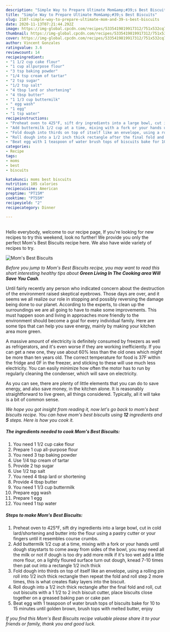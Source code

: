 ```yaml
---
description: "Simple Way to Prepare Ultimate Mom&amp;#39;s Best Biscuits"
title: "Simple Way to Prepare Ultimate Mom&amp;#39;s Best Biscuits"
slug: 2107-simple-way-to-prepare-ultimate-mom-and-39-s-best-biscuits
date: 2020-11-13T07:21:44.292Z
image: https://img-global.cpcdn.com/recipes/5335419819917312/751x532cq70/moms-best-biscuits-recipe-main-photo.jpg
thumbnail: https://img-global.cpcdn.com/recipes/5335419819917312/751x532cq70/moms-best-biscuits-recipe-main-photo.jpg
cover: https://img-global.cpcdn.com/recipes/5335419819917312/751x532cq70/moms-best-biscuits-recipe-main-photo.jpg
author: Vincent Gonzales
ratingvalue: 3.6
reviewcount: 14
recipeingredient:
- "1 1/2 cup cake flour"
- "1 cup allpurpose flour"
- "3 tsp baking powder"
- "1/4 tsp cream of tartar"
- "2 tsp sugar"
- "1/2 tsp salt"
- "4 tbsp lard or shortening"
- "4 tbsp butter"
- "1 1/3 cup buttermilk"
- " egg wash"
- "1 egg"
- "1 tsp water"
recipeinstructions:
- "Preheat oven to 425°F, sift dry ingredients into a large bowl, cut in cold lard/shortening and butter into the flour using a pastry cutter or your fingers until it resembles course crumbs."
- "Add buttermilk 1/2 cup at a time, mixing with a fork or your hands until dough staystarts to come away from sides of the bowl, you may need all the milk or not if dough is too dry add more milk if it&#39;s too wet add a little more flour, on a lightly floured surface turn out dough, knead 7-10 times then pat out into a rectangle 1/2 inch thick"
- "Fold dough into thirds on top of itself like an envelope, using a rolling pin roll into 1/2 inch thick rectangle then repeat the fold and roll step 2 more times, this is what creates flaky layers into the biscuit."
- "Roll dough into a 1/2 inch thick rectangle after the final fold and roll, cut out biscuits with a 1 1/2 to 2 inch biscuit cutter, place biscuits close together on a greased baking pan or cake pan"
- "Beat egg with 1 teaspoon of water brush tops of biscuits bake for 10 to 15 minutes until golden brown, brush tops with melted butter, enjoy"
categories:
- Recipe
tags:
- moms
- best
- biscuits

katakunci: moms best biscuits 
nutrition: 105 calories
recipecuisine: American
preptime: "PT15M"
cooktime: "PT55M"
recipeyield: "2"
recipecategory: Dinner

---
```

<br>
Hello everybody, welcome to our recipe page, If you're looking for new recipes to try this weekend, look no further! We provide you only the perfect Mom&#39;s Best Biscuits recipe here. We also have wide variety of recipes to try.
<br>


![Mom&#39;s Best Biscuits](https://img-global.cpcdn.com/recipes/5335419819917312/751x532cq70/moms-best-biscuits-recipe-main-photo.jpg)

<i>Before you jump to Mom&#39;s Best Biscuits recipe, you may want to read this short interesting healthy tips about 
<strong>Green Living In The Cooking area Will Save You Cash</strong>.</i>
</br>

Until fairly recently any person who indicated concern about the destruction of the environment raised skeptical eyebrows. Those days are over, and it seems we all realize our role in stopping and possibly reversing the damage being done to our planet. According to the experts, to clean up the surroundings we are all going to have to make some improvements. This must happen soon and living in approaches more friendly to the environment should become a goal for every individual family. Here are some tips that can help you save energy, mainly by making your kitchen area more green.

A massive amount of electricity is definitely consumed by freezers as well as refrigerators, and it's even worse if they are working inefficiently. If you can get a new one, they use about 60% less than the old ones which might be more than ten years old. The correct temperature for food is 37F within the fridge and 0F in the freezer, and sticking to these will use much less electricity. You can easily minimize how often the motor has to run by regularly cleaning the condenser, which will save on electricity.

As you can see, there are plenty of little elements that you can do to save energy, and also save money, in the kitchen alone. It is reasonably straightforward to live green, all things considered. Typically, all it will take is a bit of common sense.


<i>We hope you got insight from reading it, now let's go back to mom&#39;s best biscuits recipe. You can have mom&#39;s best biscuits using <strong>12</strong> ingredients and <strong>5</strong> steps. Here is how you cook it.
</i>

##### The ingredients needed to cook Mom&#39;s Best Biscuits:

1. You need 1 1/2 cup cake flour
1. Prepare 1 cup all-purpose flour
1. You need 3 tsp baking powder
1. Use 1/4 tsp cream of tartar
1. Provide 2 tsp sugar
1. Use 1/2 tsp salt
1. You need 4 tbsp lard or shortening
1. Provide 4 tbsp butter
1. You need 1 1/3 cup buttermilk
1. Prepare  egg wash
1. Prepare 1 egg
1. You need 1 tsp water


##### Steps to make Mom&#39;s Best Biscuits:

1. Preheat oven to 425°F, sift dry ingredients into a large bowl, cut in cold lard/shortening and butter into the flour using a pastry cutter or your fingers until it resembles course crumbs.
1. Add buttermilk 1/2 cup at a time, mixing with a fork or your hands until dough staystarts to come away from sides of the bowl, you may need all the milk or not if dough is too dry add more milk if it&#39;s too wet add a little more flour, on a lightly floured surface turn out dough, knead 7-10 times then pat out into a rectangle 1/2 inch thick
1. Fold dough into thirds on top of itself like an envelope, using a rolling pin roll into 1/2 inch thick rectangle then repeat the fold and roll step 2 more times, this is what creates flaky layers into the biscuit.
1. Roll dough into a 1/2 inch thick rectangle after the final fold and roll, cut out biscuits with a 1 1/2 to 2 inch biscuit cutter, place biscuits close together on a greased baking pan or cake pan
1. Beat egg with 1 teaspoon of water brush tops of biscuits bake for 10 to 15 minutes until golden brown, brush tops with melted butter, enjoy


<i>If you find this Mom&#39;s Best Biscuits recipe valuable please share it to your friends or family, thank you and good luck.</i>
